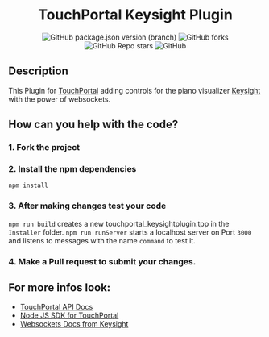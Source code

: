 <div align="center">

# TouchPortal Keysight Plugin

</div>

<div align="center">

![GitHub package.json version (branch)](https://img.shields.io/github/package-json/v/marcus-universe/TouchPortal_KeysightPlugin/master?color=%238777F5&label=version&logo=https%3A%2F%2Fapi.iconify.design%2Ficon-park-solid%3Afile-conversion.svg&logoColor=%238777F5)
![GitHub forks](https://img.shields.io/github/forks/marcus-universe/TouchPortal_KeysightPlugin)
![GitHub Repo stars](https://img.shields.io/github/stars/marcus-universe/TouchPortal_KeysightPlugin?color=%23FFED01)
![GitHub](https://img.shields.io/github/license/marcus-universe/TouchPortal_KeysightPlugin)

</div>

## Description

This Plugin for [TouchPortal](https://www.touch-portal.com/) adding controls for the piano visualizer [Keysight](https://store.steampowered.com/app/1325730/Keysight/) with the power of websockets.

## How can you help with the code?

### 1. Fork the project

### 2. Install the npm dependencies

`npm install`

### 3. After making changes test your code

`npm run build` creates a new touchportal_keysightplugin.tpp in the `Installer` folder.
`npm run runServer` starts a localhost server on Port `3000` and listens to messages with the name `command` to test it.

### 4. Make a Pull request to submit your changes.

## For more infos look:

- [TouchPortal API Docs](https://www.touch-portal.com/api/)
- [Node JS SDK for TouchPortal](https://github.com/spdermn02/touchportal-node-api)
- [Websockets Docs from Keysight](https://steamcommunity.com/sharedfiles/filedetails/?id=2218116335)
